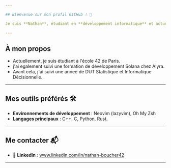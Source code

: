 ```yaml
---

## Bienvenue sur mon profil GitHub ! 👋

Je suis **Nathan**, étudiant en **développement informatique** et actuellement à l’**école 42 de Paris**. Passionné par la programmation et les technologies, je mets en pratique mes compétences en développement logiciel à travers des projets académiques et personnels.

---
```


## À mon propos 

 -  Actuellement, je suis étudiant à l'école 42 de Paris.
 -  j'ai egalement suivi une formation de développement Solana chez Alyra.
 -  Avant cela, j'ai suivi une annee de DUT Statistique et Informatique Décisionnelle.
---

## Mes outils préférés 🛠️

- **Environnements de développement** : Neovim (lazyvim), Oh My Zsh
- **Langages principaux** : C++, C, Python, Rust.
---

## Me contacter 📬

- 💼 **LinkedIn** : www.linkedin.com/in/nathan-boucher42

---
